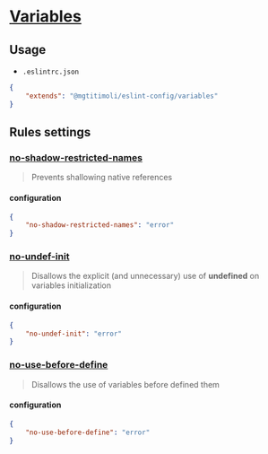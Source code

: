 # [Variables](http://eslint.org/docs/rules/#variables)

## Usage

* `.eslintrc.json`

```json
{
    "extends": "@mgtitimoli/eslint-config/variables"
}
```

## Rules settings

### [no-shadow-restricted-names](http://eslint.org/docs/rules/no-shadow-restricted-names)

> Prevents shallowing native references

#### configuration

```json
{
    "no-shadow-restricted-names": "error"
}
```

### [no-undef-init](http://eslint.org/docs/rules/no-undef-init)

> Disallows the explicit (and unnecessary) use of **undefined** on variables initialization

#### configuration

```json
{
    "no-undef-init": "error"
}
```

### [no-use-before-define](http://eslint.org/docs/rules/no-use-before-define)

> Disallows the use of variables before defined them

#### configuration

```json
{
    "no-use-before-define": "error"
}
```
